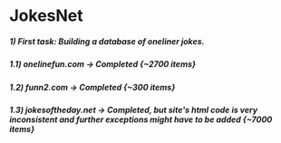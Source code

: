 # JokesNet

##### 1) First task: Building a database of oneliner jokes.
##### 1.1) onelinefun.com -> Completed {~2700 items}
##### 1.2) funn2.com -> Completed {~300 items}
##### 1.3) jokesoftheday.net -> Completed, but site's html code is very inconsistent and further exceptions might have to be added {~7000 items}

